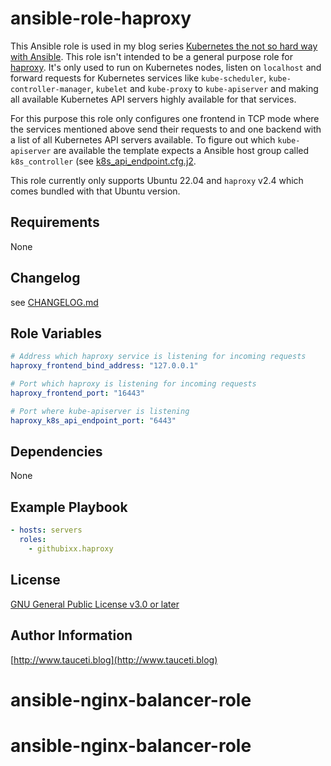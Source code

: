 <!--
Copyright (C) 2023 Robert Wimmer
SPDX-License-Identifier: GPL-3.0-or-later
-->

ansible-role-haproxy
=====================

This Ansible role is used in my blog series [Kubernetes the not so hard way with Ansible](https://www.tauceti.blog/posts/kubernetes-the-not-so-hard-way-with-ansible-the-basics/). This role isn't intended to be a general purpose role for [haproxy](http://www.haproxy.org). It's only used to run on Kubernetes nodes, listen on `localhost` and forward requests for Kubernetes services like  `kube-scheduler`, `kube-controller-manager`, `kubelet` and `kube-proxy` to `kube-apiserver` and making all available Kubernetes API servers highly available for that services.

For this purpose this role only configures one frontend in TCP mode where the services mentioned above send their requests to and one backend with a list of all Kubernetes API servers available. To figure out which `kube-apiserver` are available the template expects a Ansible host group called `k8s_controller` (see [k8s_api_endpoint.cfg.j2](https://github.com/githubixx/ansible-role-haproxy/blob/master/templates/etc/haproxy/k8s_api_endpoint.cfg.j2).

This role currently only supports Ubuntu 22.04 and `haproxy` v2.4 which comes bundled with that Ubuntu version.

Requirements
------------

None

Changelog
---------

see [CHANGELOG.md](https://github.com/githubixx/ansible-role-haproxy/blob/master/CHANGELOG.md)

Role Variables
--------------

```yaml
# Address which haproxy service is listening for incoming requests
haproxy_frontend_bind_address: "127.0.0.1"

# Port which haproxy is listening for incoming requests
haproxy_frontend_port: "16443"

# Port where kube-apiserver is listening
haproxy_k8s_api_endpoint_port: "6443"
```

Dependencies
------------

None

Example Playbook
----------------

```yaml
- hosts: servers
  roles:
    - githubixx.haproxy
```

License
-------

[GNU General Public License v3.0 or later](https://spdx.org/licenses/GPL-3.0-or-later.html)

Author Information
------------------

[http://www.tauceti.blog](http://www.tauceti.blog)
# ansible-nginx-balancer-role
# ansible-nginx-balancer-role
